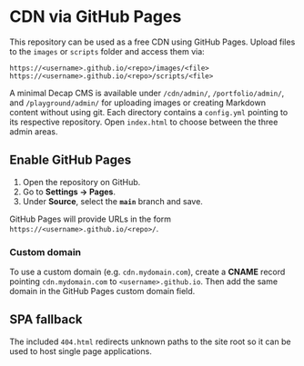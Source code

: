 # CDN via GitHub Pages

This repository can be used as a free CDN using GitHub Pages. Upload files to the `images` or `scripts` folder and access them via:

```
https://<username>.github.io/<repo>/images/<file>
https://<username>.github.io/<repo>/scripts/<file>
```

A minimal Decap CMS is available under `/cdn/admin/`, `/portfolio/admin/`, and `/playground/admin/` for uploading images or creating Markdown content without using git.
Each directory contains a `config.yml` pointing to its respective repository.
Open `index.html` to choose between the three admin areas.

## Enable GitHub Pages
1. Open the repository on GitHub.
2. Go to **Settings → Pages**.
3. Under **Source**, select the **`main`** branch and save.

GitHub Pages will provide URLs in the form `https://<username>.github.io/<repo>/`.

### Custom domain
To use a custom domain (e.g. `cdn.mydomain.com`), create a **CNAME** record pointing `cdn.mydomain.com` to `<username>.github.io`. Then add the same domain in the GitHub Pages custom domain field.

## SPA fallback
The included `404.html` redirects unknown paths to the site root so it can be used to host single page applications.
